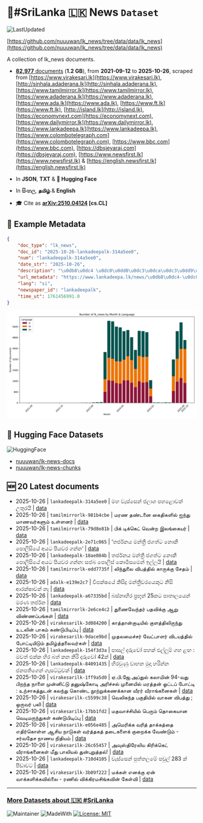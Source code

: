 # 📄#SriLanka 🇱🇰 News `Dataset`

![LastUpdated](https://img.shields.io/badge/last_updated-2025--10--26_11:17:14-green)

[https://github.com/nuuuwan/lk_news/tree/data/data/lk_news](https://github.com/nuuuwan/lk_news/tree/data/data/lk_news)

A collection of lk_news documents.

- [**82,977** documents](https://github.com/nuuuwan/lk_news/tree/data/data/lk_news) (**1.2 GB**), from **2021-09-12** to **2025-10-26**, scraped from [https://www.virakesari.lk](https://www.virakesari.lk), [http://sinhala.adaderana.lk](http://sinhala.adaderana.lk), [https://www.tamilmirror.lk](https://www.tamilmirror.lk), [https://www.adaderana.lk](https://www.adaderana.lk), [https://www.ada.lk](https://www.ada.lk), [https://www.ft.lk](https://www.ft.lk), [http://island.lk](http://island.lk), [https://economynext.com](https://economynext.com), [https://www.dailymirror.lk](https://www.dailymirror.lk), [https://www.lankadeepa.lk](https://www.lankadeepa.lk), [https://www.colombotelegraph.com](https://www.colombotelegraph.com), [https://www.bbc.com](https://www.bbc.com), [https://dbsjeyaraj.com](https://dbsjeyaraj.com), [https://www.newsfirst.lk](https://www.newsfirst.lk) & [https://english.newsfirst.lk](https://english.newsfirst.lk)

- In **JSON**, **TXT** & **🤗 Hugging Face**

- In **සිංහල**, **தமிழ்** & **English**

- 🎓 Cite as **[arXiv:2510.04124](https://arxiv.org/abs/2510.04124) [cs.CL]**

## 📝 Example Metadata

```json
{
    "doc_type": "lk_news",
    "doc_id": "2025-10-26-lankadeepalk-314a5ee0",
    "num": "lankadeepalk-314a5ee0",
    "date_str": "2025-10-26",
    "description": "\u0db8\u0dc4 \u0dc0\u0dd0\u0dc3\u0dca\u0dc3\u0dd9\u0db1\u0dca \u0da2\u0dbd\u0dcf\u0dc1 \u0db4\u0dc4\u0dc5\u0ddc\u0dc0\u0d9a\u0dca \u0d8b\u0dad\u0dd4\u0dbb\u0dba\u0dd2",
    "url_metadata": "https://www.lankadeepa.lk/news/\u0db8\u0dc4-\u0dc0\u0dc3\u0dc3\u0db1-\u0da2\u0dbd\u0dc1-\u0db4\u0dc4\u0dc5\u0dc0\u0d9a-\u0d8b\u0dad\u0dbb\u0dba/101-682059",
    "lang": "si",
    "newspaper_id": "lankadeepalk",
    "time_ut": 1761456991.0
}
```

![Chart](https://raw.githubusercontent.com/nuuuwan/lk_news/refs/heads/data/data/lk_news/docs_by_month_and_lang.png)

## 🤗 Hugging Face Datasets

![HuggingFace](https://img.shields.io/badge/-HuggingFace-FDEE21?style=for-the-badge&logo=HuggingFace)

- [nuuuwan/lk-news-docs](https://huggingface.co/datasets/nuuuwan/lk-news-docs)
- [nuuuwan/lk-news-chunks](https://huggingface.co/datasets/nuuuwan/lk-news-chunks)

## 🆕 20 Latest documents

- 2025-10-26 | `lankadeepalk-314a5ee0` | මහ වැස්සෙන් ජලාශ පහළොවක් උතුරයි | [data](https://github.com/nuuuwan/lk_news/tree/data/data/lk_news/2020s/2025/2025-10-26-lankadeepalk-314a5ee0)
- 2025-10-26 | `tamilmirrorlk-981b4cbe` | மரண தண்டனை கைதிகளில் ஐந்து மாணவர்களும் உள்ளனர் | [data](https://github.com/nuuuwan/lk_news/tree/data/data/lk_news/2020s/2025/2025-10-26-tamilmirrorlk-981b4cbe)
- 2025-10-26 | `tamilmirrorlk-79d8e81b` | பிக் டிக்கெட் வென்ற இலங்கையர் | [data](https://github.com/nuuuwan/lk_news/tree/data/data/lk_news/2020s/2025/2025-10-26-tamilmirrorlk-79d8e81b)
- 2025-10-26 | `lankadeepalk-2e71c065` | ‘තර්ජනය මන්ත්‍රී ජගත්ට  නොකී  පොලිසියේ  අයට පියවර ගන්න‘ | [data](https://github.com/nuuuwan/lk_news/tree/data/data/lk_news/2020s/2025/2025-10-26-lankadeepalk-2e71c065)
- 2025-10-26 | `lankadeepalk-18ae084b` | තර්ජනය මන්ත්‍රී ජගත්ට  නොකී  පොලිසියේ  අයට පියවර ගන්න: සජබ පොලිස් කොමිසමෙන් ඉල්ලයි | [data](https://github.com/nuuuwan/lk_news/tree/data/data/lk_news/2020s/2025/2025-10-26-lankadeepalk-18ae084b)
- 2025-10-26 | `tamilmirrorlk-edd7735f` | லிந்துலை விபத்தில் காருக்கு சேதம் | [data](https://github.com/nuuuwan/lk_news/tree/data/data/lk_news/2020s/2025/2025-10-26-tamilmirrorlk-edd7735f)
- 2025-10-26 | `adalk-e139e2c7` | විපක්ෂයේ කිසිදු මන්ත්‍රීවරයෙකුට නිසි ආරක්ෂාවක් නෑ | [data](https://github.com/nuuuwan/lk_news/tree/data/data/lk_news/2020s/2025/2025-10-26-adalk-e139e2c7)
- 2025-10-26 | `lankadeepalk-a67335bd` | බස්නාහිර ප්‍රභූන් 25කට පාතාලයෙන් මරණ තර්ජන | [data](https://github.com/nuuuwan/lk_news/tree/data/data/lk_news/2020s/2025/2025-10-26-lankadeepalk-a67335bd)
- 2025-10-26 | `tamilmirrorlk-2e6ce4c2` | துணைவேந்தர் பதவிக்கு ஆறு விண்ணப்பங்கள் | [data](https://github.com/nuuuwan/lk_news/tree/data/data/lk_news/2020s/2025/2025-10-26-tamilmirrorlk-2e6ce4c2)
- 2025-10-26 | `virakesarilk-3d084200` | காத்தான்குடியில் குளத்திலிருந்து உடலின் பாகம் கண்டுபிடிப்பு | [data](https://github.com/nuuuwan/lk_news/tree/data/data/lk_news/2020s/2025/2025-10-26-virakesarilk-3d084200)
- 2025-10-26 | `virakesarilk-9dace9bd` | முதலமைச்சர் வேட்பாளர் விடயத்தில் போட்டியிடும் தமிழ்த்தலைவர்கள் | [data](https://github.com/nuuuwan/lk_news/tree/data/data/lk_news/2020s/2025/2025-10-26-virakesarilk-9dace9bd)
- 2025-10-26 | `lankadeepalk-154f3d3a` | පාසල් දරුවෝ පහක් එල්ලුම් ගහ ළඟ : මවත් එක්ක  හිර බත් කන කිරි දරුවෝ  42ක් | [data](https://github.com/nuuuwan/lk_news/tree/data/data/lk_news/2020s/2025/2025-10-26-lankadeepalk-154f3d3a)
- 2025-10-26 | `lankadeepalk-84091435` | හිරවුණු වාහන මුදා හරින්න ජනපතිගෙන් ගැසට්ටුවක් | [data](https://github.com/nuuuwan/lk_news/tree/data/data/lk_news/2020s/2025/2025-10-26-lankadeepalk-84091435)
- 2025-10-26 | `virakesarilk-1ff9a5d0` | ஏ.பி.ஜே.அப்துல் கலாமின் 94-வது பிறந்த நாளை முன்னிட்டு தனுஷ்கோடி அரிச்சல் முனையில் மரத்தன் ஓட்டப் போட்டி : உற்சாகத்துடன் கலந்து கொண்ட நூற்றுக்கணக்கான வீரர் வீராங்கனைகள் | [data](https://github.com/nuuuwan/lk_news/tree/data/data/lk_news/2020s/2025/2025-10-26-virakesarilk-1ff9a5d0)
- 2025-10-26 | `virakesarilk-c5599c38` | வெலிகந்த பகுதியில் வாகன விபத்து ; ஒருவர் பலி | [data](https://github.com/nuuuwan/lk_news/tree/data/data/lk_news/2020s/2025/2025-10-26-virakesarilk-c5599c38)
- 2025-10-26 | `virakesarilk-17bb1fd2` | மதவாச்சியில் பெரும் தொகையான வெடிமருந்துகள் கண்டுபிடிப்பு | [data](https://github.com/nuuuwan/lk_news/tree/data/data/lk_news/2020s/2025/2025-10-26-virakesarilk-17bb1fd2)
- 2025-10-26 | `virakesarilk-e056e485` | அமெரிக்க வரித் தாக்கத்தை எதிர்கொள்ள ஆசிய நாடுகள் வர்த்தகத் தடைகளைக் குறைக்க வேண்டும் - சர்வதேச நாணய நிதியம் | [data](https://github.com/nuuuwan/lk_news/tree/data/data/lk_news/2020s/2025/2025-10-26-virakesarilk-e056e485)
- 2025-10-26 | `virakesarilk-26c65457` | அவுஸ்திரேலிய கிரிக்கெட் வீராங்கனைகள் மீது பாலியல் துன்புறுத்தல்! | [data](https://github.com/nuuuwan/lk_news/tree/data/data/lk_news/2020s/2025/2025-10-26-virakesarilk-26c65457)
- 2025-10-26 | `lankadeepalk-710d4105` | වැස්සෙන් පුත්තලමේ පවුල් 283 ක් පීඩාවට | [data](https://github.com/nuuuwan/lk_news/tree/data/data/lk_news/2020s/2025/2025-10-26-lankadeepalk-710d4105)
- 2025-10-26 | `virakesarilk-3b09f222` | மக்கள் எனக்கு ஏன் வாக்களிக்கவில்லை - ரணில் விக்கிரமசிங்கவின் கேள்வி | [data](https://github.com/nuuuwan/lk_news/tree/data/data/lk_news/2020s/2025/2025-10-26-virakesarilk-3b09f222)

---

### [More Datasets about 🇱🇰 #SriLanka](https://github.com/nuuuwan/lk_datasets)

![Maintainer](https://img.shields.io/badge/maintainer-nuuuwan-red)
![MadeWith](https://img.shields.io/badge/made_with-python-blue)
[![License: MIT](https://img.shields.io/badge/License-MIT-yellow.svg)](https://opensource.org/licenses/MIT)
